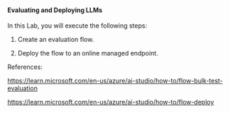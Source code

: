 #### Evaluating and Deploying LLMs

In this Lab, you will execute the following steps:

1) Create an evaluation flow.

2) Deploy the flow to an online managed endpoint.

References:

https://learn.microsoft.com/en-us/azure/ai-studio/how-to/flow-bulk-test-evaluation

https://learn.microsoft.com/en-us/azure/ai-studio/how-to/flow-deploy
